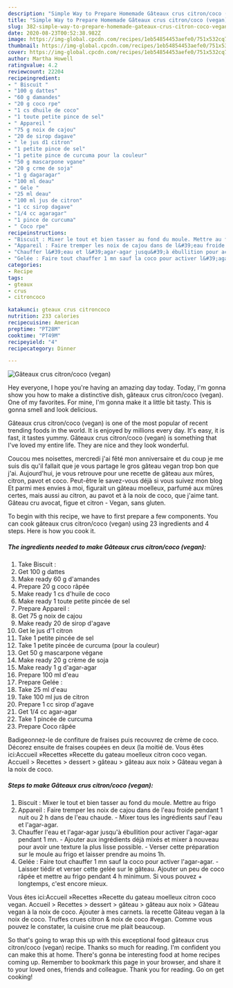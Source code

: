 ```yaml
---
description: "Simple Way to Prepare Homemade Gâteaux crus citron/coco (vegan)"
title: "Simple Way to Prepare Homemade Gâteaux crus citron/coco (vegan)"
slug: 382-simple-way-to-prepare-homemade-gateaux-crus-citron-coco-vegan
date: 2020-08-23T00:52:38.982Z
image: https://img-global.cpcdn.com/recipes/1eb54854453aefe0/751x532cq70/gateaux-crus-citroncoco-vegan-photo-principale-de-la-recette.jpg
thumbnail: https://img-global.cpcdn.com/recipes/1eb54854453aefe0/751x532cq70/gateaux-crus-citroncoco-vegan-photo-principale-de-la-recette.jpg
cover: https://img-global.cpcdn.com/recipes/1eb54854453aefe0/751x532cq70/gateaux-crus-citroncoco-vegan-photo-principale-de-la-recette.jpg
author: Martha Howell
ratingvalue: 4.2
reviewcount: 22204
recipeingredient:
- " Biscuit "
- "100 g dattes"
- "60 g damandes"
- "20 g coco rpe"
- "1 cs dhuile de coco"
- "1 toute petite pince de sel"
- " Appareil "
- "75 g noix de cajou"
- "20 de sirop dagave"
- " le jus d1 citron"
- "1 petite pince de sel"
- "1 petite pince de curcuma pour la couleur"
- "50 g mascarpone vgane"
- "20 g crme de soja"
- "1 g dagaragar"
- "100 ml deau"
- " Gele "
- "25 ml deau"
- "100 ml jus de citron"
- "1 cc sirop dagave"
- "1/4 cc agaragar"
- "1 pince de curcuma"
- " Coco rpe"
recipeinstructions:
- "Biscuit : Mixer le tout et bien tasser au fond du moule. Mettre au frigo"
- "Appareil : Faire tremper les noix de cajou dans de l&#39;eau froide pendant 1 nuit ou 2 h dans de l&#39;eau chaude. Mixer tous les ingrédients sauf l&#39;eau et l&#39;agar-agar."
- "Chauffer l&#39;eau et l&#39;agar-agar jusqu&#39;à ébullition pour activer l&#39;agar-agar pendant 1 mn. Ajouter aux ingrédients déjà mixés et mixer à nouveau pour avoir une texture la plus lisse possible. Verser cette préparation sur le moule au frigo et laisser prendre au moins 1h."
- "Gelée : Faire tout chauffer 1 mn sauf la coco pour activer l&#39;agar-agar. Laisser tiédir et verser cette gelée sur le gâteau. Ajouter un peu de coco râpée et mettre au frigo pendant 4 h minimum. Si vous pouvez + longtemps, c&#39;est encore mieux."
categories:
- Recipe
tags:
- gteaux
- crus
- citroncoco

katakunci: gteaux crus citroncoco 
nutrition: 233 calories
recipecuisine: American
preptime: "PT28M"
cooktime: "PT49M"
recipeyield: "4"
recipecategory: Dinner

---
```



![Gâteaux crus citron/coco (vegan)](https://img-global.cpcdn.com/recipes/1eb54854453aefe0/751x532cq70/gateaux-crus-citroncoco-vegan-photo-principale-de-la-recette.jpg)

Hey everyone, I hope you're having an amazing day today. Today, I'm gonna show you how to make a distinctive dish, gâteaux crus citron/coco (vegan). One of my favorites. For mine, I'm gonna make it a little bit tasty. This is gonna smell and look delicious.

Gâteaux crus citron/coco (vegan) is one of the most popular of recent trending foods in the world. It is enjoyed by millions every day. It's easy, it is fast, it tastes yummy. Gâteaux crus citron/coco (vegan) is something that I've loved my entire life. They are nice and they look wonderful.

Coucou mes noisettes, mercredi j&#39;ai fêté mon anniversaire et du coup je me suis dis qu&#39;il fallait que je vous partage le gros gâteau vegan trop bon que j&#39;ai. Aujourd&#39;hui, je vous retrouve pour une recette de gâteau aux mûres, citron, pavot et coco. Peut-être le savez-vous déjà si vous suivez mon blog Et parmi mes envies à moi, figurait un gâteau moelleux, parfumé aux mûres certes, mais aussi au citron, au pavot et à la noix de coco, que j&#39;aime tant. Gâteau cru avocat, figue et citron - Vegan, sans gluten.


To begin with this recipe, we have to first prepare a few components. You can cook gâteaux crus citron/coco (vegan) using 23 ingredients and 4 steps. Here is how you cook it.

<!--inarticleads1-->

##### The ingredients needed to make Gâteaux crus citron/coco (vegan):

1. Take  Biscuit :
1. Get 100 g dattes
1. Make ready 60 g d&#39;amandes
1. Prepare 20 g coco râpée
1. Make ready 1 cs d&#39;huile de coco
1. Make ready 1 toute petite pincée de sel
1. Prepare  Appareil :
1. Get 75 g noix de cajou
1. Make ready 20 de sirop d&#39;agave
1. Get  le jus d&#39;1 citron
1. Take 1 petite pincée de sel
1. Take 1 petite pincée de curcuma (pour la couleur)
1. Get 50 g mascarpone végane
1. Make ready 20 g crème de soja
1. Make ready 1 g d&#39;agar-agar
1. Prepare 100 ml d&#39;eau
1. Prepare  Gelée :
1. Take 25 ml d&#39;eau
1. Take 100 ml jus de citron
1. Prepare 1 cc sirop d&#39;agave
1. Get 1/4 cc agar-agar
1. Take 1 pincée de curcuma
1. Prepare  Coco râpée


Badigeonnez-le de confiture de fraises puis recouvrez de crème de coco. Décorez ensuite de fraises coupées en deux (la moitié de. Vous êtes ici:Accueil »Recettes »Recette du gateau moelleux citron coco vegan. Accueil &gt; Recettes &gt; dessert &gt; gâteau &gt; gâteau aux noix &gt; Gâteau vegan à la noix de coco. 

<!--inarticleads2-->

##### Steps to make Gâteaux crus citron/coco (vegan):

1. Biscuit : Mixer le tout et bien tasser au fond du moule. Mettre au frigo
1. Appareil : Faire tremper les noix de cajou dans de l&#39;eau froide pendant 1 nuit ou 2 h dans de l&#39;eau chaude. - Mixer tous les ingrédients sauf l&#39;eau et l&#39;agar-agar.
1. Chauffer l&#39;eau et l&#39;agar-agar jusqu&#39;à ébullition pour activer l&#39;agar-agar pendant 1 mn. - Ajouter aux ingrédients déjà mixés et mixer à nouveau pour avoir une texture la plus lisse possible. - Verser cette préparation sur le moule au frigo et laisser prendre au moins 1h.
1. Gelée : Faire tout chauffer 1 mn sauf la coco pour activer l&#39;agar-agar. - Laisser tiédir et verser cette gelée sur le gâteau. Ajouter un peu de coco râpée et mettre au frigo pendant 4 h minimum. Si vous pouvez + longtemps, c&#39;est encore mieux.


Vous êtes ici:Accueil »Recettes »Recette du gateau moelleux citron coco vegan. Accueil &gt; Recettes &gt; dessert &gt; gâteau &gt; gâteau aux noix &gt; Gâteau vegan à la noix de coco. Ajouter à mes carnets. la recette Gâteau vegan à la noix de coco. Truffes crues citron &amp; noix de coco #vegan. Comme vous pouvez le constater, la cuisine crue me plait beaucoup. 

So that's going to wrap this up with this exceptional food gâteaux crus citron/coco (vegan) recipe. Thanks so much for reading. I'm confident you can make this at home. There's gonna be interesting food at home recipes coming up. Remember to bookmark this page in your browser, and share it to your loved ones, friends and colleague. Thank you for reading. Go on get cooking!
